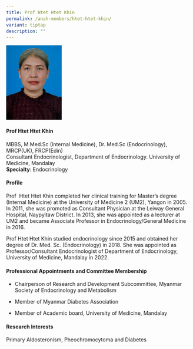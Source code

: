 ```yaml
---
title: Prof Htet Htet Khin
permalink: /anah-members/htet-htet-khin/
variant: tiptap
description: ""
---
```

<div class="isomer-image-wrapper"><img style="width: 30%;" height="auto" width="100%" alt="" src="/images/ANAH ASEAN Network of Adrenal/Members/CRN__ANAH___Prof_Htet_Htet_Khin.png"></div><h4><strong>Prof Htet Htet Khin</strong></h4><p>MBBS, M.Med.Sc (Internal Medicine), Dr. Med.Sc (Endocrinology), MRCP(UK), FRCP(Edin)<br>Consultant Endocrinologist, Department of Endocrinology. University of Medicine, Mandalay<br><strong>Specialty</strong>: Endocrinology</p><h4><strong>Profile</strong></h4><p>Prof &nbsp;Htet Htet Khin completed her clinical training for Master’s degree (Internal Medicine) at the University of Medicine 2 (UM2), Yangon in 2005. In 2011, she was promoted as Consultant Physician at the Leiway General Hospital, Naypyitaw District. In 2013, she was appointed as a lecturer at UM2 and became Associate Professor in Endocrinology/General Medicine in 2016.</p><p>Prof Htet Htet Khin studied endocrinology since 2015 and obtained her degree of Dr. Med. Sc. (Endocrinology) in 2018. She was appointed as Professor/Consultant Endocrinologist of Department of Endocrinology, University of Medicine, Mandalay in 2022.</p><h4><strong>Professional Appointments and Committee Membership</strong></h4><ul data-tight="true" class="tight"><li><p>Chairperson of Research and Development Subcommittee, Myanmar Society of Endocrinology and Metabolism</p></li><li><p>Member of Myanmar Diabetes Association</p></li><li><p>Member of Academic board, University of Medicine, Mandalay</p></li></ul><h4><strong>Research Interests</strong></h4><p>Primary Aldosteronism, Pheochromocytoma and Diabetes</p>